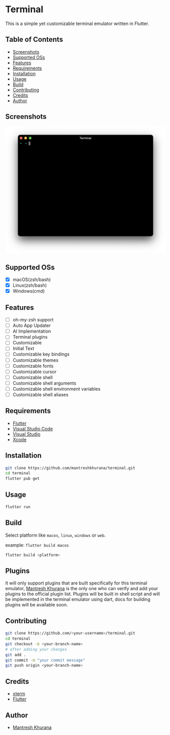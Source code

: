 # Terminal

This is a simple yet customizable terminal emulator written in Flutter.

## Table of Contents

- [Screenshots](#screenshots)
- [Supported OSs](#supported-oss)
- [Features](#features)
- [Requirements](#requirements)
- [Installation](#installation)
- [Usage](#usage)
- [Build](#build)
- [Contributing](#contributing)
- [Credits](#credits)
- [Author](#author)

## Screenshots

![Screenshot 1](./screenshots/screenshot-1.png)

## Supported OSs

- [x] macOS(zsh/bash)
- [x] Linux(zsh/bash)
- [x] Windows(cmd)

## Features

- [ ] oh-my-zsh support
- [ ] Auto App Updater
- [ ] AI Implementation
- [ ] Terminal plugins
- [ ] Customizable
- [ ] Initial Text
- [ ] Customizable key bindings
- [ ] Customizable themes
- [ ] Customizable fonts
- [ ] Customizable cursor
- [ ] Customizable shell
- [ ] Customizable shell arguments
- [ ] Customizable shell environment variables
- [ ] Customizable shell aliases

## Requirements

- [Flutter](https://flutter.dev/docs/get-started/install)
- [Visual Studio Code](https://code.visualstudio.com)
- [Visual Studio](https://visualstudio.microsoft.com)
- [Xcode](https://developer.apple.com/xcode)

## Installation

```bash
git clone https://github.com/mantreshkhurana/terminal.git
cd terminal
flutter pub get
```

## Usage

```bash
flutter run
```

## Build

Select platform like `macos`, `linux`, `windows` or `web`.

example: `flutter build macos`

```bash
flutter build <platform>
```

## Plugins

It will only support plugins that are built specifically for this terminal emulator, [Mantresh Khurana](https://github.com/mantreshkhurana) is the only one who can verify and add your plugins to the official plugin list.
Plugins will be built in shell script and will be implemented in the terminal emulator using dart, docs for building plugins will be available soon.

## Contributing

```bash
git clone https://github.com/<your-username>/terminal.git
cd terminal
git checkout -b <your-branch-name>
# after adding your changes
git add .
git commit -m "your commit message"
git push origin <your-branch-name>
```

## Credits

- [xterm](https://pub.dev/packages/xterm)
- [Flutter](https://flutter.dev)

## Author

- [Mantresh Khurana](https://github.com/mantreshkhurana)
